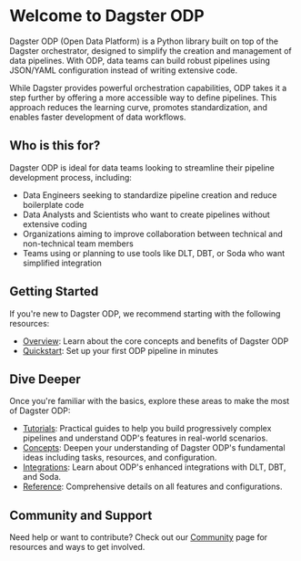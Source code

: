 # Welcome to Dagster ODP

Dagster ODP (Open Data Platform) is a Python library built on top of the Dagster orchestrator, designed to simplify the creation and management of data pipelines. With ODP, data teams can build robust pipelines using JSON/YAML configuration instead of writing extensive code. 

While Dagster provides powerful orchestration capabilities, ODP takes it a step further by offering a more accessible way to define pipelines. This approach reduces the learning curve, promotes standardization, and enables faster development of data workflows.

## Who is this for?

Dagster ODP is ideal for data teams looking to streamline their pipeline development process, including:

- Data Engineers seeking to standardize pipeline creation and reduce boilerplate code
- Data Analysts and Scientists who want to create pipelines without extensive coding
- Organizations aiming to improve collaboration between technical and non-technical team members
- Teams using or planning to use tools like DLT, DBT, or Soda who want simplified integration

## Getting Started

If you're new to Dagster ODP, we recommend starting with the following resources:

- [Overview](getting-started/overview.md): Learn about the core concepts and benefits of Dagster ODP
- [Quickstart](getting-started/quickstart.md): Set up your first ODP pipeline in minutes

## Dive Deeper

Once you're familiar with the basics, explore these areas to make the most of Dagster ODP:

- [Tutorials](tutorials/tutorials.md): Practical guides to help you build progressively complex pipelines and understand ODP's features in real-world scenarios.
- [Concepts](concepts/concepts.md): Deepen your understanding of Dagster ODP's fundamental ideas including tasks, resources, and configuration.
- [Integrations](integrations/integrations.md): Learn about ODP's enhanced integrations with DLT, DBT, and Soda.
- [Reference](reference/reference.md): Comprehensive details on all features and configurations.

## Community and Support

Need help or want to contribute? Check out our [Community](community.md) page for resources and ways to get involved.